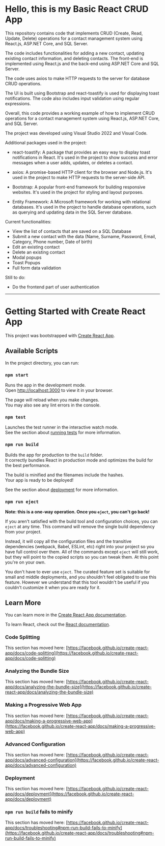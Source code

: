 # Hello, this is my Basic React CRUD App
This repository contains code that implements CRUD (Create, Read, Update, Delete) operations for a contact management system using React.js, ASP.NET Core, and SQL Server. 

The code includes functionalities for adding a new contact, updating existing contact information, and deleting contacts. The front-end is implemented using React.js and the back-end using ASP.NET Core and SQL Server. 

The code uses axios to make HTTP requests to the server for database CRUD operations. 

The UI is built using Bootstrap and react-toastify is used for displaying toast notifications. The code also includes input validation using regular expressions. 

Overall, this code provides a working example of how to implement CRUD operations for a contact management system using React.js, ASP.NET Core, and SQL Server.

The project was developed using Visual Studio 2022 and Visual Code. 

Additional packages used in the project:

- react-toastify: A package that provides an easy way to display toast notifications in React. It's used in the project to show success and error messages when a user adds, updates, or deletes a contact.

- axios: A promise-based HTTP client for the browser and Node.js. It's used in the project to make HTTP requests to the server-side API.

- Bootstrap: A popular front-end framework for building responsive websites. It's used in the project for styling and layout purposes.

- Entity Framework: A Microsoft framework for working with relational databases. It's used in the project to handle database operations, such as querying and updating data in the SQL Server database.

Current functionalities:

- View the list of contacts that are saved on a SQL Database
- Submit a new contact with the data (Name, Surname, Password, Email, Category, Phone number, Date of birth)
- Edit an existing contact
- Delete an existing contact
- Modal popups
- Toast Popups
- Full form data validation 


Still to do:
- Do the frontend part of user authentication

______________________________________________________________________________________________________________________________
# Getting Started with Create React App

This project was bootstrapped with [Create React App](https://github.com/facebook/create-react-app).

## Available Scripts

In the project directory, you can run:

### `npm start`

Runs the app in the development mode.\
Open [http://localhost:3000](http://localhost:3000) to view it in your browser.

The page will reload when you make changes.\
You may also see any lint errors in the console.

### `npm test`

Launches the test runner in the interactive watch mode.\
See the section about [running tests](https://facebook.github.io/create-react-app/docs/running-tests) for more information.

### `npm run build`

Builds the app for production to the `build` folder.\
It correctly bundles React in production mode and optimizes the build for the best performance.

The build is minified and the filenames include the hashes.\
Your app is ready to be deployed!

See the section about [deployment](https://facebook.github.io/create-react-app/docs/deployment) for more information.

### `npm run eject`

**Note: this is a one-way operation. Once you `eject`, you can't go back!**

If you aren't satisfied with the build tool and configuration choices, you can `eject` at any time. This command will remove the single build dependency from your project.

Instead, it will copy all the configuration files and the transitive dependencies (webpack, Babel, ESLint, etc) right into your project so you have full control over them. All of the commands except `eject` will still work, but they will point to the copied scripts so you can tweak them. At this point you're on your own.

You don't have to ever use `eject`. The curated feature set is suitable for small and middle deployments, and you shouldn't feel obligated to use this feature. However we understand that this tool wouldn't be useful if you couldn't customize it when you are ready for it.

## Learn More

You can learn more in the [Create React App documentation](https://facebook.github.io/create-react-app/docs/getting-started).

To learn React, check out the [React documentation](https://reactjs.org/).

### Code Splitting

This section has moved here: [https://facebook.github.io/create-react-app/docs/code-splitting](https://facebook.github.io/create-react-app/docs/code-splitting)

### Analyzing the Bundle Size

This section has moved here: [https://facebook.github.io/create-react-app/docs/analyzing-the-bundle-size](https://facebook.github.io/create-react-app/docs/analyzing-the-bundle-size)

### Making a Progressive Web App

This section has moved here: [https://facebook.github.io/create-react-app/docs/making-a-progressive-web-app](https://facebook.github.io/create-react-app/docs/making-a-progressive-web-app)

### Advanced Configuration

This section has moved here: [https://facebook.github.io/create-react-app/docs/advanced-configuration](https://facebook.github.io/create-react-app/docs/advanced-configuration)

### Deployment

This section has moved here: [https://facebook.github.io/create-react-app/docs/deployment](https://facebook.github.io/create-react-app/docs/deployment)

### `npm run build` fails to minify

This section has moved here: [https://facebook.github.io/create-react-app/docs/troubleshooting#npm-run-build-fails-to-minify](https://facebook.github.io/create-react-app/docs/troubleshooting#npm-run-build-fails-to-minify)
